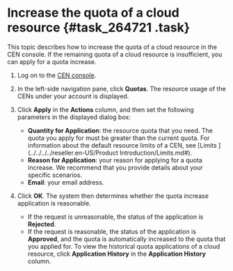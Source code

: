 # Increase the quota of a cloud resource {#task_264721 .task}

This topic describes how to increase the quota of a cloud resource in the CEN console. If the remaining quota of a cloud resource is insufficient, you can apply for a quota increase.

1.  Log on to the [CEN console](https://partners-intl.console.aliyun.com/#/cbn).
2.  In the left-side navigation pane, click **Quotas**. The resource usage of the CENs under your account is displayed.
3.  Click **Apply** in the **Actions** column, and then set the following parameters in the displayed dialog box: 

    -   **Quantity for Application**: the resource quota that you need. The quota you apply for must be greater than the current quota. For information about the default resource limits of a CEN, see [Limits ](../../../../reseller.en-US/Product Introduction/Limits.md#).
    -   **Reason for Application**: your reason for applying for a quota increase. We recommend that you provide details about your specific scenarios.
    -   **Email**: your email address.
4.  Click **OK**. The system then determines whether the quota increase application is reasonable.

    -   If the request is unreasonable, the status of the application is **Rejected**.
    -   If the request is reasonable, the status of the application is **Approved**, and the quota is automatically increased to the quota that you applied for.
    To view the historical quota applications of a cloud resource, click **Application History** in the **Application History** column.


